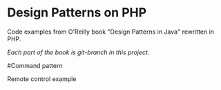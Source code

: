 # Design Patterns on PHP

Code examples from O'Reilly book "Design Patterns in Java" rewritten in PHP.

*Each part of the book is git-branch in this project.*

#Command pattern

Remote control example